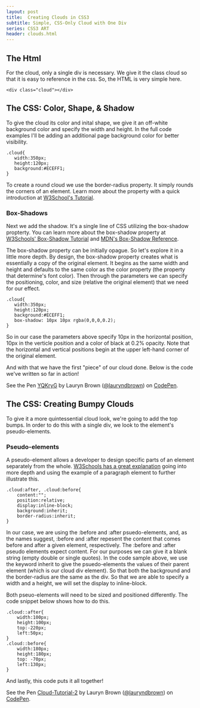 ```yaml
---
layout: post
title:  Creating Clouds in CSS3
subtitle: Simple, CSS-Only Cloud with One Div
series: CSS3 ART
header: clouds.html
---
```

## The Html
For the cloud, only a single div is necessary. We give it the class cloud so that it is easy to reference in the css. So, the HTML is very simple here. 

<pre class="  language-markup"><code class="  language-markup"><span class="token tag"><span class="token tag"><span class="token punctuation">&lt;</span>div</span> <span class="token attr-name">class</span><span class="token attr-value"><span class="token punctuation">=</span><span class="token punctuation">"</span>cloud<span class="token punctuation">"</span></span><span class="token punctuation">&gt;</span></span><span class="token tag"><span class="token tag"><span class="token punctuation">&lt;/</span>div</span><span class="token punctuation">&gt;</span></span></code></pre>

## The CSS: Color, Shape, & Shadow
To give the cloud its color and inital shape, we give it an off-white background color and specify the width and height. In the full code examples I\'ll be adding an additional page background color for better visibility. 
<pre><code class="language-css">.cloud{ 
   width:350px;
   height:120px;
   background:#ECEFF1;
}</code></pre>

To create a round cloud we use the border-radius property. It simply rounds the corners of an element. Learn more about the property with a quick introduction at [W3School\'s Tutorial](https://www.w3schools.com/cssref/css3_pr_border-radius.asp).
### Box-Shadows
Next we add the shadow. It\'s a single line of CSS utilizing the box-shadow propterty. You can learn more about the box-shadow property at [W3Schools\' Box-Shadow Tutorial](https://www.w3schools.com/cssref/css3_pr_box-shadow.asp) and [MDN\'s Box-Shadow Reference](https://developer.mozilla.org/en-US/docs/Web/CSS/box-shadow?v=control). 

The box-shadow property can be initially opague. So let\'s explore it in a little more depth. By design, the box-shadow property creates what is essentially a copy of the original element. It begins as the same width and height and defaults to the same color as the color property (the property that determine\'s font color). Then through the parameters we can specify the positioning, color, and size (relative the original element) that we need for our effect. 

<pre><code class="language-css">.cloud{ 
   width:350px;
   height:120px;
   background:#ECEFF1;
   box-shadow: 10px 10px rgba(0,0,0,0.2);
}</code></pre>

So in our case the parameters above specify 10px in the horizontal position, 10px in the verticle position and a color of black at 0.2% opacity. Note that the horizontal and vertical positions begin at the upper left-hand corner of the original element.

And with that we have the first \"piece\" of our cloud done. Below is the code we\'ve written so far in action!

<p data-height="265" data-theme-id="0" data-slug-hash="YQKryG" data-default-tab="html,result" data-user="lauryndbrown" data-embed-version="2" data-pen-title="YQKryG" class="codepen">See the Pen <a href="https://codepen.io/lauryndbrown/pen/YQKryG/">YQKryG</a> by Lauryn Brown (<a href="https://codepen.io/lauryndbrown">@lauryndbrown</a>) on <a href="https://codepen.io">CodePen</a>.</p>
<script async src="https://production-assets.codepen.io/assets/embed/ei.js"></script>

## The CSS: Creating Bumpy Clouds
To give it a more quintessential cloud look, we\'re going to add the top bumps. In order to do this with a single div, we look to the element\'s pseudo-elements.

### Pseudo-elements
A pseudo-element allows a developer to design specific parts of an element separately from the whole. [W3Schools has a great explanation](https://www.w3schools.com/css/css_pseudo_elements.asp) going into more depth and using the example of a paragraph element to further illustrate this. 
<pre><code class="language-css">.cloud:after, .cloud:before{
    content:"";
    position:relative;
    display:inline-block;
    background:inherit;
    border-radius:inherit;
}</code></pre>
In our case, we are using the :before and :after psuedo-elements, and, as the names suggest, :before and :after repesent the content that comes before and after a given element, respectively. The :before and :after pseudo elements expect content. For our purposes we can give it a blank string (empty double or single quotes). 
In the code sample above, we use the keyword inherit to give the psuedo-elements the values of their parent element (which is our cloud div element). So that both the background and the border-radius are the same as the div.
So that we are able to specify a width and a height, we will set the display to inline-block.

Both pseuo-elements will need to be sized and positioned differently. The code snippet below shows how to do this.
<pre><code class="language-css">.cloud::after{
    width:100px;
    height:100px;
    top:-220px;
    left:50px;
}
.cloud::before{
    width:180px;
    height:180px;
    top: -70px;
    left:130px;
}</code></pre>
And lastly, this code puts it all together!
<p data-height="265" data-theme-id="dark" data-slug-hash="KqdmMa" data-default-tab="css,result" data-user="lauryndbrown" data-embed-version="2" data-pen-title="Cloud-Tutorial-2" class="codepen">See the Pen <a href="https://codepen.io/lauryndbrown/pen/KqdmMa/">Cloud-Tutorial-2</a> by Lauryn Brown (<a href="https://codepen.io/lauryndbrown">@lauryndbrown</a>) on <a href="https://codepen.io">CodePen</a>.</p>
<script async src="https://production-assets.codepen.io/assets/embed/ei.js"></script>
